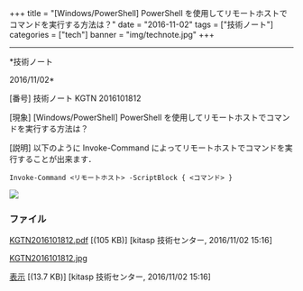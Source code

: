 ﻿+++
title = "[Windows/PowerShell] PowerShell を使用してリモートホストでコマンドを実行する方法は？"
date = "2016-11-02"
tags = ["技術ノート"]
categories = ["tech"]
banner = "img/technote.jpg"
+++

-----------------------------------------------------------------------------------------------------------------------------

*技術ノート

2016/11/02*


[番号]
技術ノート KGTN 2016101812

[現象]
[Windows/PowerShell] PowerShell
を使用してリモートホストでコマンドを実行する方法は？

[説明]
以下のように Invoke-Command
によってリモートホストでコマンドを実行することが出来ます．

    Invoke-Command <リモートホスト> -ScriptBlock { <コマンド> }

![](http://techreport.kitasp.net/attachments/download/3162/KGTN2016101812.jpg)


### ファイル

 
 


[KGTN2016101812.pdf](http://techreport.kitasp.net/attachments/download/3161/KGTN2016101812.pdf)
 [(105 KB)] [kitasp 技術センター, 2016/11/02
15:16]

[KGTN2016101812.jpg](http://techreport.kitasp.net/attachments/download/3162/KGTN2016101812.jpg)

[表示](http://techreport.kitasp.net/attachments/3162/KGTN2016101812.jpg "表示")
 [(13.7 KB)] [kitasp 技術センター, 2016/11/02
15:16]


 


 

